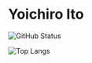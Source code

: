# Yoichiro Ito

<!--
**ItoYo16u/ItoYo16u** is a ✨ _special_ ✨ repository because its `README.md` (this file) appears on your GitHub profile.

Here are some ideas to get you started:

- 🔭 I’m currently working on ...
- 🌱 I’m currently learning ...
- 👯 I’m looking to collaborate on ...
- 🤔 I’m looking for help with ...
- 💬 Ask me about ...
- 📫 How to reach me: ...
- 😄 Pronouns: ...
- ⚡ Fun fact: ...
-->

![GitHub Status](https://github-readme-stats.vercel.app/api?username=ItoYo16u&count_private=true&show_icons=true&theme=dracula)


![Top Langs](https://github-readme-stats.vercel.app/api/top-langs/?username=ItoYo16u&count_private=true&hide=jupyternotebook&layout=compact&theme=dracula)
